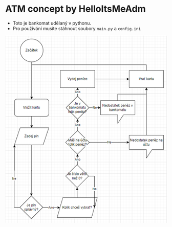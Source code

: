 # ATM concept by HelloItsMeAdm

* Toto je bankomat udělaný v pythonu.
* Pro používání musíte stáhnout soubory `main.py` a `config.ini`

![Preview](./Screenshot_15.png)
